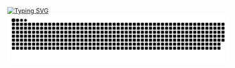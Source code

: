 <a href="https://git.io/typing-svg"><img src="https://readme-typing-svg.herokuapp.com?font=Fira+Code&size=30&duration=3000&pause=400&color=A6FF96&width=435&lines=%F0%9F%A4%96Namaste+Peeps+;%F0%9F%98%B8Goutam+This+Side" alt="Typing SVG" /></a>
<picture>
  <source media="(prefers-color-scheme: dark)" srcset="https://raw.githubusercontent.com/Goutamxd/Goutamxd/output/github-snake-dark.svg" />
  <source media="(prefers-color-scheme: light)" srcset="https://raw.githubusercontent.com/Goutamxd/Goutamxd/output/github-snake.svg" />
  <img alt="github-snake" src="https://raw.githubusercontent.com/Goutamxd/Goutamxd/output/github-snake.svg" />
</picture>
